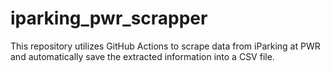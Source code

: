# iparking_pwr_scrapper
This repository utilizes GitHub Actions to scrape data from iParking at PWR and automatically save the extracted information into a CSV file.
